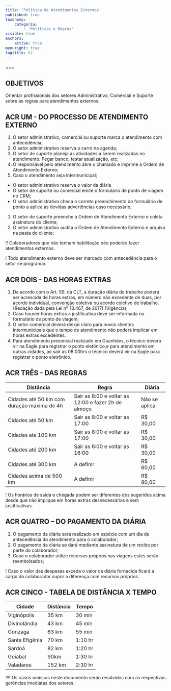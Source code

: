 ```yaml
---
title: 'Política de Atendimentos Externos'
published: true
taxonomy:
    categoria:
        - 'Políticas e Regras'
visible: true
anchors:
    active: true
menuright: true
tagtitle: h2
---
```


===

## OBJETIVOS
Orientar profissionais dos setores Administrativo, Comercial e Suporte sobre as regras para atendimentos externos.

## ACR UM - DO PROCESSO DE ATENDIMENTO EXTERNO
1. O setor administrativo, comercial ou suporte marca o atendimento com antecedência;
1. O setor administrativo reserva o carro na agenda;
1. O setor de suporte planeja as atividades a serem realizadas no atendimento. Pegar banco, testar atualização, etc;
1. O responsável pelo atendimento abre o chamado e imprime a Ordem de Atendimento Externo;
1. Caso o atendimento seja intermunicipal;
- O setor administrativo reserva o valor da diária 
- O setor de suporte ou comercial emite o formulário de ponto de viagem no CRM;
- O setor administrativo checa o correto preenchimento do formulário de ponto a aplica as devidas advertências caso necessário;
1. O setor de suporte preenche a Ordem de Atendimento Externo e coleta assinatura do cliente;
1. O setor administrativo audita a Ordem de Atendimento Externo e arquiva na pasta do cliente;

!! Colaboradores que não tenham habilitação não poderão fazer atendimentos externos.

! Todo atendimento externo deve ser marcado com antecedência para o setor se programar.

## ACR DOIS - DAS HORAS EXTRAS

1. De acordo com o Art. 59. da CLT, a duração diária do trabalho poderá ser acrescida de horas extras, em número não excedente de duas, por acordo individual, convenção coletiva ou acordo coletivo de trabalho. (Redação dada pela Lei nº 13.467, de 2017) (Vigência);
1. Caso houver horas extras a justificativa deve ser informada no formulário de ponto de viagem;
1. O setor comercial deverá deixar claro para novos clientes intermunicipais que o tempo de atendimento não poderá implicar em horas extras excedentes.
1. Para atendimento presencial realizado em Guanhães, o técnico deverá vir na Eagle para registrar o ponto eletônico,e para atendimento em outras cidades, ao sair as 08:00hrs o técnico deverá vir na Eagle para registrar o ponto eletrônico.


## ACR TRÊS - DAS REGRAS
|Distância|Regra|Diária|
|---------|-----|------|
|Cidades até 50 km com duração máxima de 4h|Sair as 8:00 e voltar as 12:00 e fazer 2h de almoço|Não se aplica|
|Cidades até 50 km|Sair as 8:00 e voltar as 17:00|R$ 30,00|
|Cidades até 100 km|Sair as 8:00 e voltar as 17:00|R$ 30,00|
|Cidades até 200 km|Sair as 6:00 e voltar as 16:00|R$ 30,00|
|Cidades até 300 km|A definir|R$ 60,00|
|Cidades acima de 500 km|A definir|R$ 80,00|

! Os horários de saída e chegada podem ser diferentes dos sugeridos acima desde que não implique em horas extras desnecessárias e sem justificativas.

## ACR QUATRO – DO PAGAMENTO DA DIÁRIA
1. O pagamento da diária será realizado em espécie com um dia de antecedência do atendimento para o colaborador;
1. O pagamento da diária se dará mediante assinatura de um recibo por parte do colaborador;
1. Caso o colaborador utilize recursos próprios nas viagens estes serão reembolsados;

! Caso o valor das despesas exceda o valor da diária fornecida ficará a cargo do colaborador suprir a diferença com recursos próprios.

## ACR CINCO - TABELA DE DISTÂNCIA X TEMPO
|Cidade|Distância|Tempo|
|------|---------|-----|
|Viginópolis|35 km|30 min|
|Divinolândia|43 km|45 min|
|Gonzaga|63 km|55 min|
|Santa Efigênia|70 km|1:10 hr|
|Sardoá|82 km|1:20 hr|
|Goiabal|90km|1:30 hr|
|Valadares|152 km|2:30 hr|

!!!! Os casos omissos neste documento serão resolvidos com as respectivas gerências imediatas dos setores.